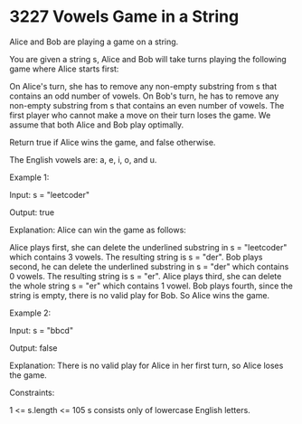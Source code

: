 # 3227 Vowels Game in a String

Alice and Bob are playing a game on a string.

You are given a string s, Alice and Bob will take turns playing the following game where Alice starts first:

On Alice's turn, she has to remove any non-empty substring from s that contains an odd number of vowels.
On Bob's turn, he has to remove any non-empty substring from s that contains an even number of vowels.
The first player who cannot make a move on their turn loses the game. We assume that both Alice and Bob play optimally.

Return true if Alice wins the game, and false otherwise.

The English vowels are: a, e, i, o, and u.

 

Example 1:

Input: s = "leetcoder"

Output: true

Explanation:
Alice can win the game as follows:

Alice plays first, she can delete the underlined substring in s = "leetcoder" which contains 3 vowels. The resulting string is s = "der".
Bob plays second, he can delete the underlined substring in s = "der" which contains 0 vowels. The resulting string is s = "er".
Alice plays third, she can delete the whole string s = "er" which contains 1 vowel.
Bob plays fourth, since the string is empty, there is no valid play for Bob. So Alice wins the game.

Example 2:

Input: s = "bbcd"

Output: false

Explanation:
There is no valid play for Alice in her first turn, so Alice loses the game.

 

Constraints:

1 <= s.length <= 105
s consists only of lowercase English letters.
